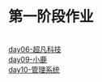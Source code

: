 <h1>第一阶段作业</h1>
<br>
<a href="https://liyuyuandskahd.github.io/day-06%E5%85%83%E7%B4%A0%E7%B1%BB%E5%9E%8B%E5%88%86%E7%B1%BB/html/lianxi3-%E8%B6%85%E5%87%A1%E7%A7%91%E6%8A%80.html">day06-超凡科技</a>
<br>
<a href="https://liyuyuandskahd.github.io/day-09%E5%AE%BD%E9%AB%98%E8%87%AA%E9%80%82%E5%BA%94/html/lianxi2-%E5%B0%8F%E9%B9%BF.html">day09-小鹿</a>
<br>
<a href="https://liyuyuandskahd.github.io/day-10%E7%99%BB%E5%BD%95%E8%A1%A8%E5%8D%95/html/seatword1.html">day10-管理系统</a>
